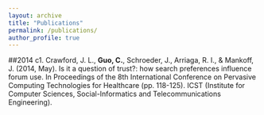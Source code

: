 ```yaml
---
layout: archive
title: "Publications"
permalink: /publications/
author_profile: true
---
```


##2014
c1. Crawford, J. L., **Guo, C.**, Schroeder, J., Arriaga, R. I., & Mankoff, J. (2014, May). Is it a question of trust?: how search preferences influence forum use. In Proceedings of the 8th International Conference on Pervasive Computing Technologies for Healthcare (pp. 118-125). ICST (Institute for Computer Sciences, Social-Informatics and Telecommunications Engineering).
